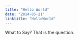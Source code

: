 ```yaml
---
title: "Hello World"
date: "2014-05-21"
linktitle: "HelloWorld"
---
```

<p>
What to Say? That is the question.
</p>

